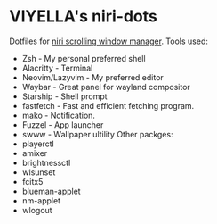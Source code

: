 # VIYELLA's niri-dots
Dotfiles for [niri scrolling window manager](https://github.com/YaLTeR/niri).
Tools used:
- Zsh - My personal preferred shell
- Alacritty - Terminal
- Neovim/Lazyvim - My preferred editor
- Waybar - Great panel for wayland compositor
- Starship - Shell prompt
- fastfetch - Fast and efficient fetching program.
- mako - Notification.
- Fuzzel - App launcher
- swww - Wallpaper ultility
Other packges:
- playerctl
- amixer
- brightnessctl
- wlsunset
- fcitx5
- blueman-applet
- nm-applet 
- wlogout
